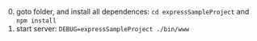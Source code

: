 0. goto folder, and install all dependences: `cd expressSampleProject` and `npm install`
0. start server: `DEBUG=expressSampleProject ./bin/www`